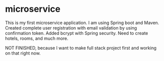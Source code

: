 # microservice
This is my first microservice application. I am using Spring boot and Maven. Created complete user registration with email validation by using confirmation token.
Added bcrypt with Spring security. 
Need to create hotels, rooms, and much more.

NOT FINISHED, because I want to make full stack project first and working on that right now.

